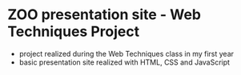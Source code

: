 # ZOO presentation site - Web Techniques Project

- project realized during the Web Techniques class in my first year
- basic presentation site realized with HTML, CSS and JavaScript
